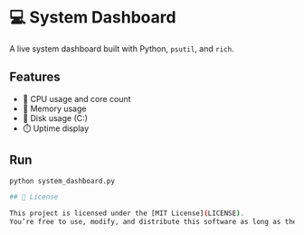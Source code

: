 # 💻 System Dashboard

A live system dashboard built with Python, `psutil`, and `rich`.

## Features
- 🧠 CPU usage and core count  
- 🧵 Memory usage  
- 💾 Disk usage (C:)  
- ⏱️ Uptime display  

## Run
```bash
python system_dashboard.py

## 📜 License

This project is licensed under the [MIT License](LICENSE).  
You’re free to use, modify, and distribute this software as long as the original license is included.
